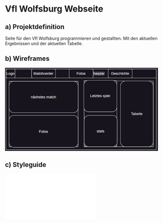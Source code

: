# Vfl Wolfsburg Webseite
## a) Projektdefinition
Seite für den Vfl Wolfsburg programmieren und gestallten. Mit den aktuellen Ergebnissen und der aktuellen Tabelle.
## b) Wireframes
![Home](./images/home.png)
## c) Styleguide
![Styleguide](./Styleguide.md)

